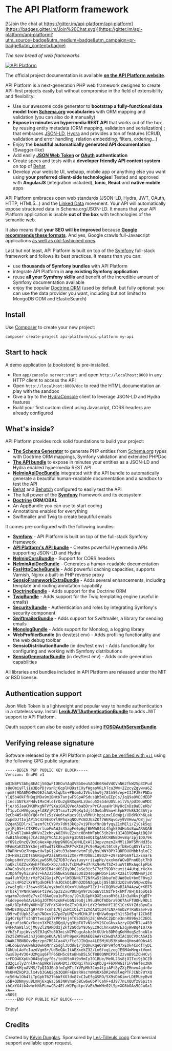 The API Platform framework
==========================

[![Join the chat at https://gitter.im/api-platform/api-platform](https://badges.gitter.im/Join%20Chat.svg)](https://gitter.im/api-platform/api-platform?utm_source=badge&utm_medium=badge&utm_campaign=pr-badge&utm_content=badge)

*The new breed of web frameworks*

[![API Platform](https://api-platform.com/images/api-platform-logo.27a08537.png)](https://api-platform.com)

The official project documentation is available **[on the API Platform website][31]**.

API Platform is a next-generation PHP web framework designed to create
API-first projects easily but without compromise in the field of extensibility and
flexibility:

* Use our awesome code generator to **bootstrap a fully-functional data model from
  [Schema.org][8] vocabularies** with ORM mapping and validation (you can also do
  it manually)
* **Expose in minutes an hypermedia REST API** that works out of the box by reusing
  entity metadata (ORM mapping, validation and serialization) ; that embraces [JSON-LD][1],
  [Hydra][2] and provides a ton of features (CRUD, validation and error handling,
  relation embedding, filters, ordering...)
* Enjoy the **beautiful automatically generated API documentation** (Swagger-like)
* Add easily **[JSON Web Token][25] or [OAuth][26] authentication**
* Create specs and tests with a **developer friendly API context system** on top
  of [Behat][10]
* Develop your website UI, webapp, mobile app or anything else you want using
  **your preferred client-side technologies**! Tested and approved with **AngularJS**
  (integration included), **Ionic**, **React** and **native mobile** apps

API Platform embraces open web standards (JSON-LD, Hydra, JWT, OAuth,
HTTP, HTML5...) and the [Linked Data][27] movement. Your API will automatically
expose structured data in Schema.org/JSON-LD. It means that your API Platform application
is usable **out of the box** with technologies of the semantic
web.

It also means that **your SEO will be improved** because **[Google recommends these
formats][28]**.
And yes, Google crawls full-Javascript applications [as well as old-fashioned ones][29].

Last but not least, API Platform is built on top of the [Symfony][5]
full-stack framework and follows its best practices. It means than you can:

* use **thousands of Symfony bundles** with API Platform
* integrate API Platform in **any existing Symfony application**
* reuse **all your Symfony skills** and benefit of the incredible
  amount of Symfony documentation available
* enjoy the popular [Doctrine ORM][6] (used by default, but fully optional: you can
  use the data provider you want, including but not limited to MongoDB ODM and ElasticSearch)

Install
-------

Use [Composer][3] to create your new project:

    composer create-project api-platform/api-platform my-api

Start to hack
-------------

A demo application (a bookstore) is pre-installed.

* Run `app/console server:start` and open `http://localhost:8000` in any
  HTTP client to access the API
* Open `http://localhost:8000/doc` to read the HTML documentation an play
  with the sandbox
* Give a try to the [HydraConsole][4] client to leverage JSON-LD and Hydra
  features
* Build your first custom client using Javascript, CORS headers are already
  configured

What's inside?
--------------

API Platform provides rock solid foundations to build your project:

* [**The Schema Generator**][7] to generate PHP entities from [Schema.org][8] types with
Doctrine ORM mappings, Symfony validation and extended PHPDoc
* [**The API bundle**][9] to expose in minutes your entities as a JSON-LD and
 Hydra enabled hypermedia REST API
* [**NelmioApiDocBundle**][24] integrated with the API bundle to
automatically generate a beautiful human-readable documentation and a
sandbox to test the API
* [Behat][10] and [Behatch][11] configured to easily test the API
* The full power of the [**Symfony**][5] framework and its ecosystem
* **[Doctrine][6] ORM/DBAL**
* An AppBundle you can use to start coding
* Annotations enabled for everything
* Swiftmailer and Twig to create beautiful emails

It comes pre-configured with the following bundles:

  * [**Symfony**][5] - API Platform is built on top of the full-stack
    Symfony framework
  * [**API Platform's API bundle**][9] - Creates powerful Hypermedia APIs supporting JSON-LD
    and Hydra
  * [**NelmioCorsBundle**][12] - Support for CORS headers
  * [**NelmioApiDocBundle**][24] - Generates a human-readable documentation
  * [**FosHttpCacheBundle**][13] - Add powerful caching capacities, supports Varnish,
    Nginx a built-in PHP reverse proxy
  * [**SensioFrameworkExtraBundle**][14] - Adds several enhancements, including
    template and routing annotation capability
  * [**DoctrineBundle**][15] - Adds support for the Doctrine ORM
  * [**TwigBundle**][16] - Adds support for the Twig templating engine (useful
    in emails)
  * [**SecurityBundle**][17] - Authentication and roles by integrating Symfony's
    security component
  * [**SwiftmailerBundle**][18] - Adds support for Swiftmailer, a library for sending
    emails
  * [**MonologBundle**][19] - Adds support for Monolog, a logging library
  * **WebProfilerBundle** (in dev/test env) - Adds profiling functionality and
    the web debug toolbar
  * **SensioDistributionBundle** (in dev/test env) - Adds functionality for configuring
    and working with Symfony distributions
  * [**SensioGeneratorBundle**][20] (in dev/test env) - Adds code generation capabilities

All libraries and bundles included in API Platform are released under
the MIT or BSD license.

Authentication support
----------------------

Json Web Token is a lightweight and popular way to handle authentication in a
stateless way. Install [**LexikJWTAuthenticationBundle**][21] to adds JWT support
to API Platform.

Oauth support can also be easily added using [**FOSOAuthServerBundle**][22].

Verifying release signature
---------------------------

Software released by the API Platform project [can be verified with `git`](https://git-scm.com/book/tr/v2/Git-Tools-Signing-Your-Work#Verifying-Tags)
using the following GPG public signature:

```
-----BEGIN PGP PUBLIC KEY BLOCK-----
Version: GnuPG v1

mQINBFV3AEgBEACjS6QwFIOEOuYAqUVBbUeuSAOdE6RmdV4OVnN62fkW2Sp8IPud
s8oOmiyFlj1e3BoPDjvsnRj6qplHQ9stCXyfWgaoVRLhTcu3Wm+2ZzcyZgywva6Z
npmEf9DA0MOH9dOE2sAAUktqU1n+PBsm6zIVhv5hu9j781h56/ep+IIJPJErPNDa
Y1Q5b4OkFfHBqiMDa9m1BNtK7anjwFSGpAPSdusQh5mCuEEpCs/JqQ9aOVDJdEBP
j1nccGN7kzPHdvIMxCHlotrOu2gBRXqmRLzUocu5XsG4nUOVLeilVS/pUI0uWMDC
fje/b5JaaCMK8MxgNFVf9XaiGH2QVecAbabDrxPrCAuyaHrlMyUcEnDz0aDJeKb/
fT1pvCcHVGgocg+lA8VjPCQTsmaTz29qKq1djl4OoGa0Vmu+hEpWFVkBk3C3AVjo
9zCb4W5+080YQ6+fnlz5zY4u6twKucs9iLvRMHUjhppLmxlBqWpj/UDdVkXh6Lak
ZwpdDJTIojAPi5C4z9EsOYl9PhqxqNOUPcEDJGSZKf7WERqvGvy9VVHww/O8jjw/
D2qaK5EDlrxCTazmfCtCY9Vx7dKt3kGp7vi9FHof9nQbfyqyZ1xMEli/ZjCsk5qj
gejRj0S+lCTXPOvrluoFwAWJs4SapFe6p6gfBWWA84bL4hgk80dHoAo8wwARAQAB
tCJLw6l2aW4gRHVuZ2xhcyA8ZHVuZ2xhc0BnbWFpbC5jb20+iQI4BBMBAgAiBQJV
dwBIAhsDBgsJCAcDAgYVCAIJCgsEFgIDAQIeAQIXgAAKCRBNBOvvBqrzpj1DD/9k
efO91zOnzQVOxCoAex4puMyp9N0GnIqNHLExAl13epvzmzn2kMMliDWFSMnHd35s
NFAmXaKZCNYkSeje05wdTiKEkwZRF7vKIAjPc9e9agHit6tsEyfbBeCq8SYlut2c
YRWRNrvOz7hmpwcHwlpGj24tu33abondvtmFjByhsLWNY8PY7QRPDUOMbbfgloC2
JO+H8mIZzDTsSGRogwP2aiAKS4ai2Xm/PMrD0BLi08d2F+29rESPG69fLzxEnarE
DokpsHmYztdOSxLyw6SMU8Z7DB7cVwstuyy+riiwpMz/oxxkmYWCwBPnn6Bst7h9
haQkclGZZvXWyhFfKwX+XDz/a9JvTcbMwP+d7rRx9eMxTSZ+2uoVtBMxAqdlpFbk
4RWCnDs8LorYH3DSN9IR4cUOSI8yDbCJsSe3ic5C7gtT9DDYcuxii44UtgLrXcXn
ZJOpaf9yhiZurd7+kA3J3bhNwk5G8Wa5UUiD4s6gHHD5FioUFX2aitlONNHmVjJX
ma4fuhYQtb/rVzP242GxjxPCy+lW33NNk7T2NfKw5tGbbafmEUWd0eU+bmEF0vgJ
gni2s4FG2lXrHTpdkOFkfnhJQCkD1dMhD2D5NZgpLbjO5lQEZdzQ2n0VG9pwcQSw
/rwqlg6L+J3swvd8SA/oyxbuOLKOxoYUa8qaP7ZrJrkCDQRVdwBIARAAzwQrKBT5
8TkskjYPNnKnn6GFtiVe5bp32ZxuPDUHgV9rzGbWEVzCNzfHtxhMf78HjUIboQsb
wga+m7cdvd0z7vxCf8AoQeu1oPXco/lOnJLGpHkDXEsnxoRY6iJJn3aNkvjKgBT+
FsddepeehdAvLkGgJOTM04zoNFebbNi9oQji99udVQTADbra9QK7AxFTUOHv9DL1
ap8/BIpfd0yWUHnQF2VFnYSXHr0oZTxDHLK+LdY2fmMnHfI1EK1CcKVtZdzByuEu
WA4DsOmpZIfq974VFTxoh170jZuHCxOiZY1ZXdAWtLD4rLNX/mnb2PTRu02avFva
UD9rwEtUpk32lqh7NOxvlG7pd7pUMZ+oMCHkJFi+QHVw0ogx5h1tSDd5qf12Ck6E
2g4CrEpTTs3nDYtwozgSlYPPY6nj4TGSOGShj2EjGWw5C2pDne3nnR896y3C2EOi
ALqrufieNCxYkcen3XPG3qBQqU/yg3HpTUTvNloYV26CuGkvxAzryGQW7B7Lw459
84FHAaWIl5CjM6yZl2NAROdzjZkf2a0dSY9JGyLz9dChnxuUM/EJqyWw8q4IO7Xe
rVbZsFipjWvzs9Z0JqKYe803misN7POugcAsbz0tGUUrb3DM0qKeHHoqSz5nxNlo
Ze25ZHMsw8JnJjGWngeKUA/NlnPh9peKvR8AEQEAAYkCHwQYAQIACQUCVXcASAIb
DAAKCRBNBOvvBqrzpn7REACaa4Y/FtcSJIbQxa4LE5MjKU53Kp0ooQHmsd0ObsAS
uHLoGEuVw6wah20wk6NrnZSdgl3UdUw1/jbQAuKqeQYBPvHfoN7xEUk4CsdfTyDL
lGhUoLAoYcIazdVgm5+/Ud5eQAcItAEXxekZ32/Ln6fvqLzogJESM4mMvgxtVomt
dwsE9y4V30+U2Mguq6FTF65DH5c8toBHaD5L5CT8B0QNMCPX5l2zvmB91ZCH4Cvj
s+FDO4KXpUkD04bqlgyf0s/toUO5n0i9o9mIy701BUe/Me0L23s8jOITxi9jDCZ0
ZU2gLxly2rnl9+n6pWknl8sAHDtJ/KQNqi7hxikqKbJg+F6XNWG1TiFV6WfexzNA
I48HrKMjoAVMS/7pQIOJBnDfmCgMTifYVFpMh3Coy4tyiAPt8yZXjEMnvu4gdr0v
WsUHMZkQP2Llx4vb3GAQ2g63QQKF4EWzRHscYmWoOX6DR24VBlAqPTFJCNb7UYXQ
nc56HwlOb4lLTpGpbT62TobWfXOldx87xCIwEfgGSRO/5X9sDbKimrLDEMUeyBvH
u5B+QDNmyyu8LmNj6xqGaJS8JNKVmaFpBCw6w6bPTCahF+dJ977nLXQUfz9Spitn
ihCxYX4tb4whrhNkPLmwCRz4EfzWJFgdtpcVaEk9oWHe02lSp+XO8bOAs9QJuGx1
xA==
=RO9E
-----END PGP PUBLIC KEY BLOCK-----
```

Enjoy!

Credits
-------

Created by [Kévin Dunglas][23]. Sponsored by [Les-Tilleuls.coop][30]
Commercial support available upon request.

[1]:  http://json-ld.org
[2]:  http://hydra-cg.com
[3]:  https://getcomposer.org
[4]:  http://www.hydra-cg.com/
[5]:  https://symfony.com
[6]:  http://www.doctrine-project.org
[7]:  https://api-platform.com/doc/1.0/schema-generator/
[8]:  http://schema.org
[9]:  https://api-platform.com/doc/1.0/api-bundle/
[10]: https://behat.readthedocs.org
[11]: https://github.com/Behatch/contexts
[12]: https://github.com/nelmio/NelmioCorsBundle
[13]: https://foshttpcachebundle.readthedocs.org
[14]: https://symfony.com/doc/current/bundles/SensioFrameworkExtraBundle/index.html
[15]: https://symfony.com/doc/current/book/doctrine.html
[16]: https://symfony.com/doc/current/book/templating.html
[17]: https://symfony.com/doc/current/book/security.html
[18]: https://symfony.com/doc/current/cookbook/email.html
[19]: https://symfony.com/doc/current/cookbook/logging/monolog.html
[20]: https://symfony.com/doc/current/bundles/SensioGeneratorBundle/index.html
[21]: https://github.com/lexik/LexikJWTAuthenticationBundle
[22]: https://github.com/FriendsOfSymfony/FOSOAuthServerBundle
[23]: https://dunglas.fr
[24]: https://github.com/nelmio/NelmioApiDocBundle
[25]: http://jwt.io/
[26]: http://oauth.net/
[27]: https://en.wikipedia.org/wiki/Linked_data
[28]: https://developers.google.com/structured-data/
[29]: http://searchengineland.com/tested-googlebot-crawls-javascript-heres-learned-220157
[30]: https://les-tilleuls.coop
[31]: https://api-platform.com
